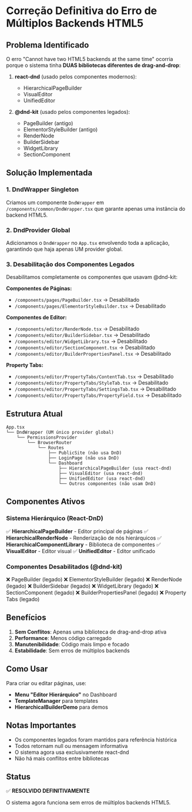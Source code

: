 # Correção Definitiva do Erro de Múltiplos Backends HTML5

## Problema Identificado

O erro "Cannot have two HTML5 backends at the same time" ocorria porque o sistema tinha **DUAS bibliotecas diferentes de drag-and-drop**:

1. **react-dnd** (usado pelos componentes modernos):
   - HierarchicalPageBuilder
   - VisualEditor
   - UnifiedEditor

2. **@dnd-kit** (usado pelos componentes legados):
   - PageBuilder (antigo)
   - ElementorStyleBuilder (antigo)
   - RenderNode
   - BuilderSidebar
   - WidgetLibrary
   - SectionComponent

## Solução Implementada

### 1. DndWrapper Singleton
Criamos um componente `DndWrapper` em `/components/common/DndWrapper.tsx` que garante apenas uma instância do backend HTML5.

### 2. DndProvider Global
Adicionamos o `DndWrapper` no `App.tsx` envolvendo toda a aplicação, garantindo que haja apenas UM provider global.

### 3. Desabilitação dos Componentes Legados
Desabilitamos completamente os componentes que usavam @dnd-kit:

**Componentes de Páginas:**
- `/components/pages/PageBuilder.tsx` → Desabilitado
- `/components/pages/ElementorStyleBuilder.tsx` → Desabilitado

**Componentes de Editor:**
- `/components/editor/RenderNode.tsx` → Desabilitado
- `/components/editor/BuilderSidebar.tsx` → Desabilitado
- `/components/editor/WidgetLibrary.tsx` → Desabilitado
- `/components/editor/SectionComponent.tsx` → Desabilitado
- `/components/editor/BuilderPropertiesPanel.tsx` → Desabilitado

**Property Tabs:**
- `/components/editor/PropertyTabs/ContentTab.tsx` → Desabilitado
- `/components/editor/PropertyTabs/StyleTab.tsx` → Desabilitado
- `/components/editor/PropertyTabs/SettingsTab.tsx` → Desabilitado
- `/components/editor/PropertyTabs/PropertyField.tsx` → Desabilitado

## Estrutura Atual

```
App.tsx
└── DndWrapper (UM único provider global)
    └── PermissionsProvider
        └── BrowserRouter
            └── Routes
                ├── PublicSite (não usa DnD)
                ├── LoginPage (não usa DnD)
                └── Dashboard
                    ├── HierarchicalPageBuilder (usa react-dnd)
                    ├── VisualEditor (usa react-dnd)
                    ├── UnifiedEditor (usa react-dnd)
                    └── Outros componentes (não usam DnD)
```

## Componentes Ativos

### Sistema Hierárquico (React-DnD)
✅ **HierarchicalPageBuilder** - Editor principal de páginas
✅ **HierarchicalRenderNode** - Renderização de nós hierárquicos
✅ **HierarchicalComponentLibrary** - Biblioteca de componentes
✅ **VisualEditor** - Editor visual
✅ **UnifiedEditor** - Editor unificado

### Componentes Desabilitados (@dnd-kit)
❌ PageBuilder (legado)
❌ ElementorStyleBuilder (legado)
❌ RenderNode (legado)
❌ BuilderSidebar (legado)
❌ WidgetLibrary (legado)
❌ SectionComponent (legado)
❌ BuilderPropertiesPanel (legado)
❌ Property Tabs (legado)

## Benefícios

1. **Sem Conflitos**: Apenas uma biblioteca de drag-and-drop ativa
2. **Performance**: Menos código carregado
3. **Manutenibilidade**: Código mais limpo e focado
4. **Estabilidade**: Sem erros de múltiplos backends

## Como Usar

Para criar ou editar páginas, use:
- **Menu "Editor Hierárquico"** no Dashboard
- **TemplateManager** para templates
- **HierarchicalBuilderDemo** para demos

## Notas Importantes

- Os componentes legados foram mantidos para referência histórica
- Todos retornam null ou mensagem informativa
- O sistema agora usa exclusivamente react-dnd
- Não há mais conflitos entre bibliotecas

## Status

✅ **RESOLVIDO DEFINITIVAMENTE**

O sistema agora funciona sem erros de múltiplos backends HTML5.
